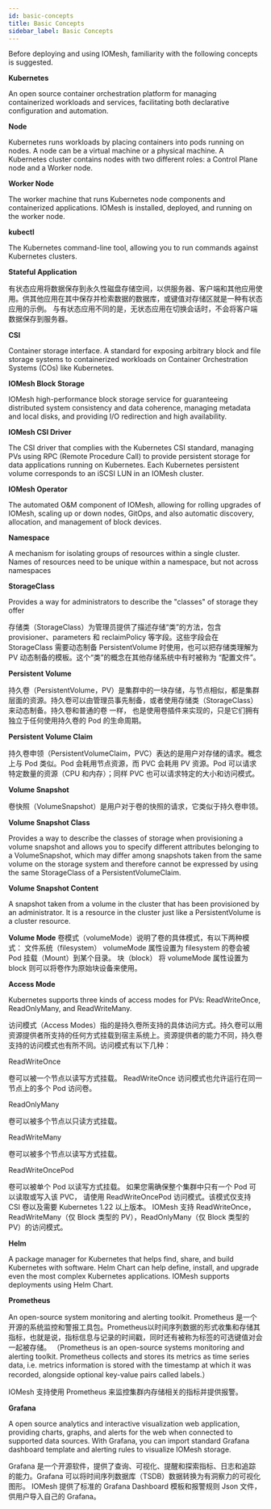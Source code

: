 ```yaml
---
id: basic-concepts
title: Basic Concepts
sidebar_label: Basic Concepts
---
```


Before deploying and using IOMesh, familiarity with the following concepts is suggested.

**Kubernetes**

An open source container orchestration platform for managing containerized workloads and services, facilitating both declarative configuration and automation.

**Node**

Kubernetes runs workloads by placing containers into pods running on nodes. A node can be a virtual machine or a physical machine. A Kubernetes cluster contains nodes with two different roles: a Control Plane node and a Worker node.

**Worker Node**

The worker machine that runs Kubernetes node components and containerized applications. IOMesh is installed, deployed, and running on the worker node. 

**kubectl**

The Kubernetes command-line tool, allowing you to run commands against Kubernetes clusters. 


**Stateful Application**

有状态应用将数据保存到永久性磁盘存储空间，以供服务器、客户端和其他应用使用。供其他应用在其中保存并检索数据的数据库，或键值对存储区就是一种有状态应用的示例。
与有状态应用不同的是，无状态应用在切换会话时，不会将客户端数据保存到服务器。

**CSI**

Container storage interface. A standard for exposing arbitrary block and file storage systems to containerized workloads on Container Orchestration Systems (COs) like Kubernetes.

**IOMesh Block Storage**

IOMesh high-performance block storage service for guaranteeing distributed system consistency and data coherence, managing metadata and local disks, and providing I/O redirection and high availability.

**IOMesh CSI Driver**

The CSI driver that complies with the Kubernetes CSI standard, managing PVs using RPC (Remote Procedure Call) to provide persistent storage for data applications running on Kubernetes. Each Kubernetes persistent volume corresponds to an iSCSI LUN in an IOMesh cluster.

**IOMesh Operator**

The automated O&M component of IOMesh, allowing for rolling upgrades of IOMesh, scaling up or down nodes, GitOps, and also automatic discovery, allocation, and management of block devices.

**Namespace**

A mechanism for isolating groups of resources within a single cluster. Names of resources need to be unique within a namespace, but not across namespaces

**StorageClass**

Provides a way for administrators to describe the "classes" of storage they offer

存储类（StorageClass）为管理员提供了描述存储“类”的方法，包含 provisioner、parameters 和 reclaimPolicy 等字段。这些字段会在 StorageClass 需要动态制备 PersistentVolume 时使用，也可以把存储类理解为 PV 动态制备的模板。这个“类”的概念在其他存储系统中有时被称为 “配置文件”。

**Persistent Volume**

持久卷（PersistentVolume，PV）是集群中的一块存储，与节点相似，都是集群层面的资源。持久卷可以由管理员事先制备，或者使用存储类（StorageClass）来动态制备。持久卷和普通的卷 一样， 也是使用卷插件来实现的，只是它们拥有独立于任何使用持久卷的 Pod 的生命周期。

**Persistent Volume Claim**

持久卷申领（PersistentVolumeClaim，PVC）表达的是用户对存储的请求。概念上与 Pod 类似。Pod 会耗用节点资源，而 PVC 会耗用 PV 资源。Pod 可以请求特定数量的资源（CPU 和内存）；同样 PVC 也可以请求特定的大小和访问模式。

**Volume Snapshot**

卷快照（VolumeSnapshot）是用户对于卷的快照的请求，它类似于持久卷申领。

**Volume Snapshot Class**

Provides a way to describe the classes of storage when provisioning a volume snapshot and allows you to specify different attributes belonging to a VolumeSnapshot, which may differ among snapshots taken from the same volume on the storage system and therefore cannot be expressed by using the same StorageClass of a PersistentVolumeClaim.

**Volume Snapshot Content**

A snapshot taken from a volume in the cluster that has been provisioned by an administrator. It is a resource in the cluster just like a PersistentVolume is a cluster resource.

**Volume Mode**
卷模式（volumeMode）说明了卷的具体模式，有以下两种模式：
文件系统（filesystem）
volumeMode 属性设置为 filesystem 的卷会被 Pod 挂载（Mount）到某个目录。
块（block）
将 volumeMode 属性设置为 block 则可以将卷作为原始块设备来使用。

**Access Mode**

Kubernetes supports three kinds of access modes for PVs: ReadWriteOnce, ReadOnlyMany, and ReadWriteMany.

访问模式（Access Modes）指的是持久卷所支持的具体访问方式。持久卷可以用资源提供者所支持的任何方式挂载到宿主系统上。资源提供者的能力不同，持久卷支持的访问模式也有所不同。访问模式有以下几种：

ReadWriteOnce

卷可以被一个节点以读写方式挂载。 ReadWriteOnce 访问模式也允许运行在同一节点上的多个 Pod 访问卷。

ReadOnlyMany

卷可以被多个节点以只读方式挂载。

ReadWriteMany

卷可以被多个节点以读写方式挂载。

ReadWriteOncePod

卷可以被单个 Pod 以读写方式挂载。 如果您需确保整个集群中只有一个 Pod 可以读取或写入该 PVC， 请使用 ReadWriteOncePod 访问模式。该模式仅支持 CSI 卷以及需要 Kubernetes 1.22 以上版本。
IOMesh 支持 ReadWriteOnce，ReadWriteMany（仅 Block 类型的 PV），ReadOnlyMany（仅 Block 类型的 PV）的访问模式。

**Helm**

A package manager for Kubernetes that helps find, share, and build Kubernetes with software. Helm Chart can help define, install, and upgrade even the most complex Kubernetes applications. IOMesh supports deployments using Helm Chart.

**Prometheus**

An open-source system monitoring and alerting toolkit. Prometheus 是一个开源的系统监控和警报工具包。Prometheus以时间序列数据的形式收集和存储其指标，也就是说，指标信息与记录的时间戳，同时还有被称为标签的可选键值对会一起被存储。
（Prometheus is an open-source systems monitoring and alerting toolkit. Prometheus collects and stores its metrics as time series data, i.e. metrics information is stored with the timestamp at which it was recorded, alongside optional key-value pairs called labels.）

IOMesh 支持使用 Prometheus 来监控集群内存储相关的指标并提供报警。

**Grafana**

A open source analytics and interactive visualization web application, providing charts, graphs, and alerts for the web when connected to supported data sources. With Grafana, you can import standard Grafana dashboard template and alerting rules to visualize IOMesh storage.



Grafana 是一个开源软件，提供了查询、可视化、提醒和探索指标、日志和追踪的能力。Grafana 可以将时间序列数据库（TSDB）数据转换为有洞察力的可视化图形。
IOMesh 提供了标准的 Grafana Dashboard 模板和报警规则 Json 文件，供用户导入自己的 Grafana。




